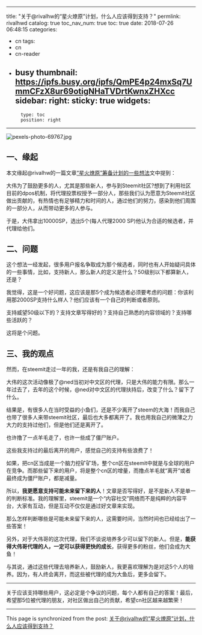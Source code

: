 
---
title: "关于@rivalhw的“星火燎原”计划，什么人应该得到支持？"
permlink: rivalhwd
catalog: true
toc_nav_num: true
toc: true
date: 2018-07-26 06:48:15
categories:
- cn
tags:
- cn
- cn-reader
- busy
thumbnail: https://ipfs.busy.org/ipfs/QmPE4p24mxSq7UmmCFzX8ur69otigNHaTVDrtKwnxZHXcc
sidebar:
    right:
        sticky: true
widgets:
    -
        type: toc
        position: right
---


![pexels-photo-69767.jpg](https://ipfs.busy.org/ipfs/QmPE4p24mxSq7UmmCFzX8ur69otigNHaTVDrtKwnxZHXcc)

一、缘起
---


本文缘起@rivalhw的一篇文章[“星火燎原”筹备计划的一些想法](https://steemit.com/steemit/@rivalhw/5i5eq5)文中提到：

大伟为了鼓励更多的人，尤其是那些新人，参与到Steemit社区?想到了利用社区目前的dpos机制，将代理投票权授予一部分人，那些我们认为愿意为Steemit社区做出贡献的，有热情也有足够精力和时间的人，通过他们的努力，感染到他们周围的一部分人，从而带动更多的人参与。

于是，大伟拿出10000SP，选出5个(每人代理2000 SP)他认为合适的候选者，并代理给他们。

二、问题
---

这个想法一经发起，很多用户报名争取成为那个候选者，同时也有人开始疑问具体的一些事情，比如，支持新人，那么新人的定义是什么？50级别以下都算新人，还是？

我觉得，这是一个好问题，这应该是那5个成为候选者必须要考虑的问题：你该利用那2000SP支持什么样人？他们应该有一个自己的判断或者原则。

支持威望50级以下的？支持文章写得好的？支持自己熟悉的内容领域的？支持哪些活跃的？

这将是个问题。

三、我的观点
---

然而，在steemit走过一年的我，还是有我自己的理解：

大伟的这次活动像极了@ned当初对中文区的代理，只是大伟的能力有限。那么一年过去了，去年的这个时候，@ned对中文区的代理扶持后，改变了什么？留下了什么。

结果是，有很多人在当时受益的小鱼们，还是不少离开了steem的大海！而我自己也带了很多人来带steemit社区，最后也大多都离开了。我也用我自己的微薄之力大力的支持过他们，但是他们还是离开了。

也许撸了一点羊毛走了，也许一些成了僵尸账户。

这些我支持过的最后离开的用户，感觉自己的支持有些浪费了！

如果，把cn区当成是一个脑力挖矿矿场，整个cn区在steemit中就是与全球的用户在竞争。而那些留下来的用户，将是整个cn区的增量，而撸点羊毛就“离开”或者最终成为僵尸账户，都是减量。

所以，**我更愿意支持可能未来留下来的人**！文章是否写得好，是不是新人不是单一的判断标准。我的理解里，steemit是一个“内容社交”网络而不是纯粹的内容平台，大家有互动，但是互动不仅仅是通过好文章来实现。

那么怎样判断哪些是可能未来留下来的人，这需要时间，当然时间也已经给出了一些答案！

另外，对于大伟哥的这次代理，我们不谈说培养多少可以留下的新人。但是，**能获得大伟哥代理的人，一定可以获得更快的成长**，获得更多的粉丝，他们会成为大鱼！

与其说，通过这些代理去培养新人，鼓励新人，我更喜欢理解为是对这5个人的培养。因为，有人终会离开，而这些被代理的成为大鱼后，更多会留下。

---

关于应该支持哪些用户，这必定是个争议的问题，每个人都有自己的答案！最后，希望那5位被代理的朋友，对社区做出自己的贡献，希望cn社区越来越繁荣！

- - -

This page is synchronized from the post: [关于@rivalhw的“星火燎原”计划，什么人应该得到支持？](https://steemit.com/@yellowbird/rivalhwd)
